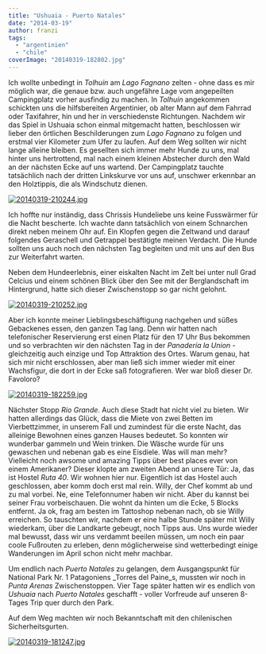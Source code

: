 ```yaml
---
title: "Ushuaia - Puerto Natales"
date: "2014-03-19"
author: franzi
tags: 
  - "argentinien"
  - "chile"
coverImage: "20140319-182802.jpg"
---
```


Ich wollte unbedingt in _Tolhuin_ am _Lago Fagnano_ zelten - ohne dass es mir möglich war, die genaue bzw. auch ungefähre Lage vom angepeilten Campingplatz vorher ausfindig zu machen. In _Tolhuin_ angekommen schickten uns die hilfsbereiten Argentinier, ob alter Mann auf dem Fahrrad oder Taxifahrer, hin und her in verschiedenste Richtungen. Nachdem wir das Spiel in Ushuaia schon einmal mitgemacht hatten, beschlossen wir lieber den örtlichen Beschilderungen zum _Lago Fagnano_ zu folgen und erstmal vier Kilometer zum Ufer zu laufen. Auf dem Weg sollten wir nicht lange alleine bleiben. Es gesellten sich immer mehr Hunde zu uns, mal hinter uns hertrottend, mal nach einem kleinen Abstecher durch den Wald an der nächsten Ecke auf uns wartend. Der Campingplatz tauchte tatsächlich nach der dritten Linkskurve vor uns auf, unschwer erkennbar an den Holztippis, die als Windschutz dienen.  
  
[![20140319-210244.jpg](images/20140319-210244.jpg)](http://hafenstrand.wordpress.com/wp-content/uploads/2014/03/20140319-210244.jpg)

Ich hoffte nur inständig, dass Chrissis Hundeliebe uns keine Fusswärmer für die Nacht bescherte. Ich wachte dann tatsächlich von einem Schnarchen direkt neben meinem Ohr auf. Ein Klopfen gegen die Zeltwand und darauf folgendes Geraschell und Getrappel bestätigte meinen Verdacht. Die Hunde sollten uns auch noch den nächsten Tag begleiten und mit uns auf den Bus zur Weiterfahrt warten.

Neben dem Hundeerlebnis, einer eiskalten Nacht im Zelt bei unter null Grad Celcius und einem schönen Blick über den See mit der Berglandschaft im Hintergrund, hatte sich dieser Zwischenstopp so gar nicht gelohnt.  
  
[![20140319-210252.jpg](images/20140319-210252.jpg)](http://hafenstrand.wordpress.com/wp-content/uploads/2014/03/20140319-210252.jpg)

Aber ich konnte meiner Lieblingsbeschäftigung nachgehen und süßes Gebackenes essen, den ganzen Tag lang. Denn wir hatten nach telefonischer Reservierung erst einen Platz für den 17 Uhr Bus bekommen und so verbrachten wir den nächsten Tag in der _Panadería la Union_ - gleichzeitig auch einzige und Top Attraktion des Ortes. Warum genau, hat sich mir nicht erschlossen, aber man ließ sich immer wieder mit einer Wachsfigur, die dort in der Ecke saß fotografieren. Wer war bloß dieser Dr. Favoloro?  
  
[![20140319-182259.jpg](images/20140319-182259.jpg)](http://hafenstrand.wordpress.com/wp-content/uploads/2014/03/20140319-182259.jpg)

Nächster Stopp _Rio Grande_. Auch diese Stadt hat nicht viel zu bieten. Wir hatten allerdings das Glück, dass die Miete von zwei Betten im Vierbettzimmer, in unserem Fall und zumindest für die erste Nacht, das alleinige Bewohnen eines ganzen Hauses bedeutet. So konnten wir wunderbar gammeln und Wein trinken. Die Wäsche wurde für uns gewaschen und nebenan gab es eine Eisdiele. Was will man mehr? Vielleicht noch awsome und amazing Tipps über best places ever von einem Amerikaner? Dieser klopte am zweiten Abend an unsere Tür: Ja, das ist Hostel _Ruta 40_. Wir wohnen hier nur. Eigentlich ist das Hostel auch geschlossen, aber komm doch erst mal rein. Willy, der Chef kommt ab und zu mal vorbei. Ne, eine Telefonnumer haben wir nicht. Aber du kannst bei seiner Frau vorbeischauen. Die wohnt da hinten um die Ecke, 5 Blocks entfernt. Ja ok, frag am besten im Tattoshop nebenan nach, ob sie Willy erreichen. So tauschten wir, nachdem er eine halbe Stunde später mit Willy wiederkam, über die Landkarte gebeugt, noch Tipps aus. Uns wurde wieder mal bewusst, dass wir uns verdammt beeilen müssen, um noch ein paar coole Fußrouten zu erleben, denn möglicherweise sind wetterbedingt einige Wanderungen im April schon nicht mehr machbar.

Um endlich nach _Puerto Natales_ zu gelangen, dem Ausgangspunkt für National Park Nr. 1 Patagoniens _Torres del Paine_s, mussten wir noch in _Punta Arenas_ Zwischenstoppen. Vier Tage später hatten wir es endlich von _Ushuaia_ nach _Puerto Natales_ geschafft - voller Vorfreude auf unseren 8-Tages Trip quer durch den Park.

Auf dem Weg machten wir noch Bekanntschaft mit den chilenischen Sicherheitsgurten.  
  
[![20140319-181247.jpg](images/20140319-181247.jpg)](http://hafenstrand.wordpress.com/wp-content/uploads/2014/03/20140319-181247.jpg)
